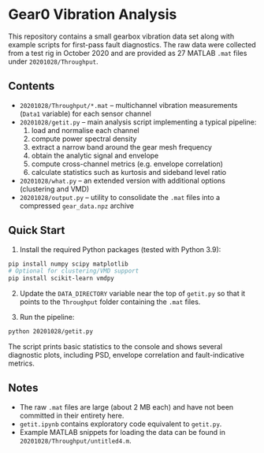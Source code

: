 # Gear0 Vibration Analysis

This repository contains a small gearbox vibration data set along with example scripts for first-pass fault diagnostics.  The raw data were collected from a test rig in October 2020 and are provided as 27 MATLAB `.mat` files under `20201028/Throughput`.

## Contents

- `20201028/Throughput/*.mat` – multichannel vibration measurements (`Data1` variable) for each sensor channel
- `20201028/getit.py` – main analysis script implementing a typical pipeline:
  1. load and normalise each channel
  2. compute power spectral density
  3. extract a narrow band around the gear mesh frequency
  4. obtain the analytic signal and envelope
  5. compute cross-channel metrics (e.g. envelope correlation)
  6. calculate statistics such as kurtosis and sideband level ratio
- `20201028/what.py` – an extended version with additional options (clustering and VMD)
- `20201028/output.py` – utility to consolidate the `.mat` files into a compressed `gear_data.npz` archive

## Quick Start

1. Install the required Python packages (tested with Python 3.9):

```bash
pip install numpy scipy matplotlib
# Optional for clustering/VMD support
pip install scikit-learn vmdpy
```

2. Update the `DATA_DIRECTORY` variable near the top of `getit.py` so that it points to the `Throughput` folder containing the `.mat` files.

3. Run the pipeline:

```bash
python 20201028/getit.py
```

The script prints basic statistics to the console and shows several diagnostic plots, including PSD, envelope correlation and fault-indicative metrics.

## Notes

- The raw `.mat` files are large (about 2 MB each) and have not been committed in their entirety here.
- `getit.ipynb` contains exploratory code equivalent to `getit.py`.
- Example MATLAB snippets for loading the data can be found in `20201028/Throughput/untitled4.m`.

